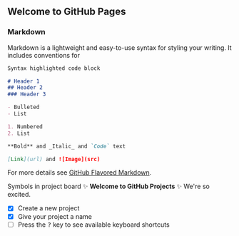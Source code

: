 ## Welcome to GitHub Pages

### Markdown

Markdown is a lightweight and easy-to-use syntax for styling your writing. It includes conventions for

```markdown
Syntax highlighted code block

# Header 1
## Header 2
### Header 3

- Bulleted
- List

1. Numbered
2. List

**Bold** and _Italic_ and `Code` text

[Link](url) and ![Image](src)
```

For more details see [GitHub Flavored Markdown](https://guides.github.com/features/mastering-markdown/).

Symbols in project board
:sparkles: **Welcome to GitHub Projects** :sparkles:
We're so excited.
- [x] Create a new project
- [x] Give your project a name
- [ ] Press the <kbd>?</kbd> key to see available keyboard shortcuts
